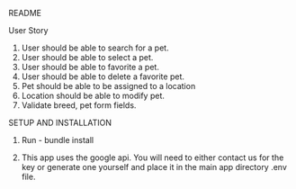 README

User Story

1. User should be able to search for a pet.
2. User should be able to select a pet.
3. User should be able to favorite a pet.
4. User should be able to delete a favorite pet.
5. Pet should be able to be assigned to a location
6. Location should be able to modify pet.
7. Validate breed, pet form fields.


SETUP AND INSTALLATION 

1. Run - bundle install

2. This app uses the google api. You will need to either contact us for the key or generate one yourself and place it in the main app directory .env file. 
